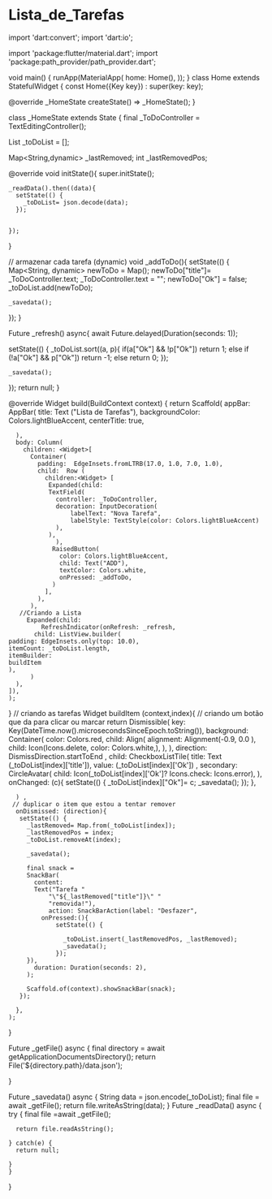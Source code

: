 # Lista_de_Tarefas

import 'dart:convert';
import 'dart:io';

import 'package:flutter/material.dart';
import 'package:path_provider/path_provider.dart';

void main() {
  runApp(MaterialApp(
    home: Home(),
  ));
}
class Home extends StatefulWidget {
  const Home({Key key}) : super(key: key);

  @override
  _HomeState createState() => _HomeState();
}

class _HomeState extends State<Home> {
  final _ToDoController = TextEditingController();

  List _toDoList = [];

  Map<String,dynamic> _lastRemoved;
  int _lastRemovedPos;

  @override
  void initState(){
    super.initState();

    _readData().then((data){
      setState(() {
        _toDoList= json.decode(data);
      });


    });
  }

// armazenar cada tarefa (dynamic)
  void _addToDo(){
  setState(() {
    Map<String, dynamic> newToDo = Map();
    newToDo["title"]= _ToDoController.text;
    _ToDoController.text = "";
    newToDo["Ok"] = false;
    _toDoList.add(newToDo);

    _savedata();

  });
  }

  Future<Null> _refresh() async{
    await Future.delayed(Duration(seconds: 1));

   setState(() {
     _toDoList.sort((a, p){
         if(a["Ok"] && !p["Ok"]) return 1;
     else if (!a["Ok"] && p["Ok"]) return -1;
     else return 0;
   });

    _savedata();
   });
   return null;
  }

  @override
  Widget build(BuildContext context) {
    return Scaffold(
      appBar: AppBar(
        title: Text ("Lista de Tarefas"),
        backgroundColor:  Colors.lightBlueAccent,
        centerTitle: true,

      ),
      body: Column(
        children: <Widget>[
          Container(
            padding:  EdgeInsets.fromLTRB(17.0, 1.0, 7.0, 1.0),
            child:  Row (
              children:<Widget> [
               Expanded(child:
               TextField(
                 controller: _ToDoController,
                 decoration: InputDecoration(
                     labelText: "Nova Tarefa",
                     labelStyle: TextStyle(color: Colors.lightBlueAccent)
                 ),
               ),
                 ),
                RaisedButton(
                  color: Colors.lightBlueAccent,
                  child: Text("ADD"),
                  textColor: Colors.white,
                  onPressed: _addToDo,
                )
              ],
            ),
          ),
       //Criando a Lista
         Expanded(child:
             RefreshIndicator(onRefresh: _refresh,
           child: ListView.builder(
    padding: EdgeInsets.only(top: 10.0),
    itemCount: _toDoList.length,
    itemBuilder:
    buildItem
    ),
          )
      ),
    ]),
    );
  }
  // criando as tarefas
  Widget buildItem (context,index){
// criando um botão que da para clicar ou marcar
    return Dismissible(
      key: Key(DateTime.now().microsecondsSinceEpoch.toString()),
      background:  Container(
        color: Colors.red,
        child: Align(
          alignment:  Alignment(-0.9, 0.0 ),
          child: Icon(Icons.delete, color:  Colors.white,),
        ),
      ),
      direction: DismissDirection.startToEnd ,
      child:  CheckboxListTile(
        title: Text (_toDoList[index]['title']),
        value: (_toDoList[index]['Ok']) ,
        secondary:  CircleAvatar(
          child: Icon(_toDoList[index]['Ok']?
          Icons.check: Icons.error),
        ),
        onChanged: (c){
          setState(() {
            _toDoList[index]["Ok"]= c;
            _savedata();
          });
        },

      ) ,
     // duplicar o item que estou a tentar remover
      onDismissed: (direction){
       setState(() {
         _lastRemoved= Map.from(_toDoList[index]);
         _lastRemovedPos = index;
         _toDoList.removeAt(index);

         _savedata();
         
         final snack =
         SnackBar(
           content:
           Text("Tarefa "
               "\"${_lastRemoved["title"]}\" "
               "removida!"),
               action: SnackBarAction(label: "Desfazer",
             onPressed:(){
                 setState(() {

                   _toDoList.insert(_lastRemovedPos, _lastRemoved);
                   _savedata();
                 });
         }),
           duration: Duration(seconds: 2),
         );
         
         Scaffold.of(context).showSnackBar(snack);
       });

      },
    );
  }

  Future<File> _getFile() async {
    final directory = await getApplicationDocumentsDirectory();
    return File('${directory.path}/data.json');

  }

  Future<File> _savedata() async {
   String data = json.encode(_toDoList);
   final file = await _getFile();
   return file.writeAsString(data);
  }
  Future<String> _readData() async {
    try {
      final file =await _getFile();

      return file.readAsString();

    } catch(e) {
      return null;

    }
    }
  }


